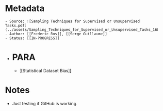# Metadata
	- Source: ![Sampling Techniques for Supervised or Unsupervised Tasks.pdf](../assets/Sampling_Techniques_for_Supervised_or_Unsupervised_Tasks_1683918915838_0.pdf)
	- Author: [[Frederic Ros]], [[Serge Guillaume]]
	- Status: [[IN-PROGRESS]]
- # PARA
	- [[Statistical Dataset Bias]]
# Notes
- Just testing if GitHub is working.